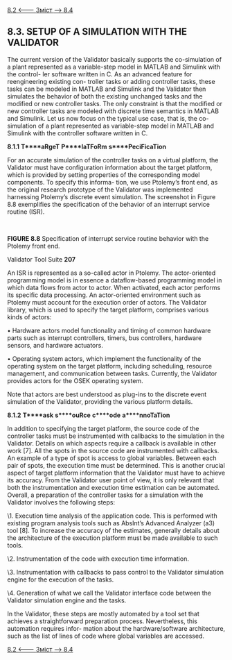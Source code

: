 [8.2 <--- ](8_2.md) [   Зміст   ](README.md) [--> 8.4](8_4.md)

## 8.3. SETUP OF A SIMULATION WITH THE VALIDATOR

The current version of the Validator basically supports the co-simulation of a plant represented as a variable-step model in MATLAB and Simulink with the control- ler software written in C. As an advanced feature for reengineering existing con- troller tasks or adding controller tasks, these tasks can be modeled in MATLAB and Simulink and the Validator then simulates the behavior of both the existing unchanged tasks and the modified or new controller tasks. The only constraint is that the modified or new controller tasks are modeled with discrete time semantics in MATLAB and Simulink. Let us now focus on the typical use case, that is, the co- simulation of a plant represented as variable-step model in MATLAB and Simulink with the controller software written in C.

 

**8.1.1**            **T****aRgeT** **P****laTFoRm** **s****PeciFicaTion**

For an accurate simulation of the controller tasks on a virtual platform, the Validator must have configuration information about the target platform, which is provided by setting properties of the corresponding model components. To specify this informa- tion, we use Ptolemy’s front end, as the original research prototype of the Validator was implemented harnessing Ptolemy’s discrete event simulation. The screenshot in Figure 8.8 exemplifies the specification of the behavior of an interrupt service routine (ISR).

​                                                    

**FIGURE 8.8** Specification of interrupt service routine behavior with the Ptolemy front end.



Validator Tool Suite                                         **207**

 

An ISR is represented as a so-called actor in Ptolemy. The actor-oriented programming model is in essence a dataflow-based programming model in which data flows from actor to actor. When activated, each actor performs its specific data processing. An actor-oriented environment such as Ptolemy must account for the execution order of actors. The Validator library, which is used to specify the target platform, comprises various kinds of actors:

 

•   Hardware actors model functionality and timing of common hardware parts such as interrupt controllers, timers, bus controllers, hardware sensors, and hardware actuators.

•   Operating system actors, which implement the functionality of the operating system on the target platform, including scheduling, resource management, and communication between tasks. Currently, the Validator provides actors for the OSEK operating system.

 

Note that actors are best understood as plug-ins to the discrete event simulation of the Validator, providing the various platform details.

 

**8.1.2**            **T****ask** **s****ouRce** **c****ode** **a****nnoTaTion**

In addition to specifying the target platform, the source code of the controller tasks must be instrumented with callbacks to the simulation in the Validator. Details on which aspects require a callback is available in other work [7]. All the spots in the source code are instrumented with callbacks. An example of a type of spot is access to global variables. Between each pair of spots, the execution time must be determined. This is another crucial aspect of target platform information that the Validator must have to achieve its accuracy. From the Validator user point of view, it is only relevant that both the instrumentation and execution time estimation can be automated. Overall, a preparation of the controller tasks for a simulation with the Validator involves the following steps:

 

\1.  Execution time analysis of the application code. This is performed with existing program analysis tools such as AbsInt’s Advanced Analyzer (a3) tool [8]. To increase the accuracy of the estimates, generally details about the architecture of the execution platform must be made available to such tools.

\2.  Instrumentation of the code with execution time information.

\3.  Instrumentation with callbacks to pass control to the Validator simulation engine for the execution of the tasks.

\4.  Generation of what we call the Validator interface code between the Validator simulation engine and the tasks.

 

In the Validator, these steps are mostly automated by a tool set that achieves a straightforward preparation process. Nevertheless, this automation requires infor- mation about the hardware/software architecture, such as the list of lines of code where global variables are accessed.

[8.2 <--- ](8_2.md) [   Зміст   ](README.md) [--> 8.4](8_4.md)
